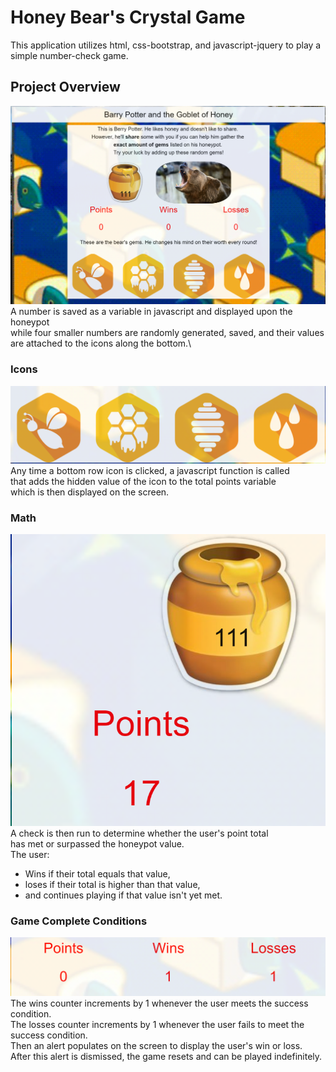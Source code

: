 # Honey Bear's Crystal Game
This application utilizes html, css-bootstrap, and javascript-jquery to play a simple number-check game.

## Project Overview
![bear](https://github.com/bshin19/bshin19.github.io/blob/master/global_assets/images/bearrm.PNG) \
A number is saved as a variable in javascript and displayed upon the honeypot\
while four smaller numbers are randomly generated, saved, and their values are attached to the icons along the bottom.\

### Icons
![honey icons](https://github.com/bshin19/bshin19.github.io/blob/master/global_assets/images/bearrm1.PNG) \
Any time a bottom row icon is clicked, a javascript function is called\
that adds the hidden value of the icon to the total points variable\
which is then displayed on the screen.

### Math
![honey icons](https://github.com/bshin19/bshin19.github.io/blob/master/global_assets/images/bearrm2.PNG) \
A check is then run to determine whether the user's point total\
has met or surpassed the honeypot value.\
The user:
+ Wins if their total equals that value,
+ loses if their total is higher than that value,
+ and continues playing if that value isn't yet met.

### Game Complete Conditions
![honey icons](https://github.com/bshin19/bshin19.github.io/blob/master/global_assets/images/bearrm3.PNG) \
The wins counter increments by 1 whenever the user meets the success condition.\
The losses counter increments by 1 whenever the user fails to meet the success condition.\
Then an alert populates on the screen to display the user's win or loss.\
After this alert is dismissed, the game resets and can be played indefinitely.